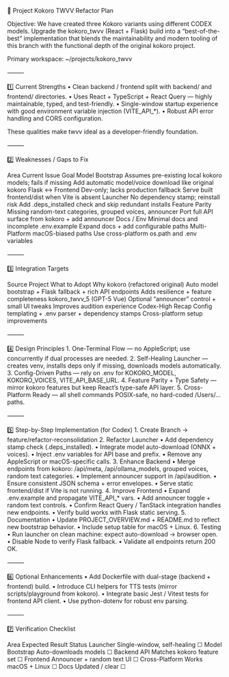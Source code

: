 🧩 Project Kokoro TWVV Refactor Plan

Objective:
We have created three Kokoro variants using different CODEX models.  Upgrade the kokoro_twvv (React + Flask) build into a “best-of-the-best” implementation that blends the maintainability and modern tooling of this branch with the functional depth of the original kokoro project.

Primary workspace: ~/projects/kokoro_twvv

⸻

1️⃣ Current Strengths
    •    Clean backend / frontend split with backend/ and frontend/ directories.
    •    Uses React + TypeScript + React Query — highly maintainable, typed, and test-friendly.
    •    Single-window startup experience with good environment variable injection (VITE_API_*).
    •    Robust API error handling and CORS configuration.

These qualities make twvv ideal as a developer-friendly foundation.

⸻

2️⃣ Weaknesses / Gaps to Fix

Area    Current Issue    Goal
Model Bootstrap    Assumes pre-existing local kokoro models; fails if missing    Add automatic model/voice download like original kokoro
Flask ↔ Frontend    Dev-only; lacks production fallback    Serve built frontend/dist when Vite is absent
Launcher    No dependency stamp; reinstall risk    Add .deps_installed check and skip redundant installs
Feature Parity    Missing random-text categories, grouped voices, announcer    Port full API surface from kokoro + add announcer
Docs / Env    Minimal docs and incomplete .env.example    Expand docs + add configurable paths
Multi-Platform    macOS-biased paths    Use cross-platform os.path and .env variables


⸻

3️⃣ Integration Targets

Source Project    What to Adopt    Why
kokoro (refactored original)    Auto model bootstrap + Flask fallback + rich API endpoints    Adds resilience + feature completeness
kokoro_twvv_5 (GPT-5 Vue)    Optional “announcer” control + small UI tweaks    Improves audition experience
Codex-High Recap    Config templating + .env parser + dependency stamps    Cross-platform setup improvements


⸻

4️⃣ Design Principles
    1.    One-Terminal Flow — no AppleScript; use concurrently if dual processes are needed.
    2.    Self-Healing Launcher — creates venv, installs deps only if missing, downloads models automatically.
    3.    Config-Driven Paths — rely on .env for KOKORO_MODEL, KOKORO_VOICES, VITE_API_BASE_URL.
    4.    Feature Parity + Type Safety — mirror kokoro features but keep React’s type-safe API layer.
    5.    Cross-Platform Ready — all shell commands POSIX-safe, no hard-coded /Users/… paths.

⸻

5️⃣ Step-by-Step Implementation (for Codex)
    1.    Create Branch → feature/refactor-reconsolidation
    2.    Refactor Launcher
    •    Add dependency stamp check (.deps_installed).
    •    Integrate model auto-download (ONNX + voices).
    •    Inject .env variables for API base and prefix.
    •    Remove any AppleScript or macOS-specific calls.
    3.    Enhance Backend
    •    Merge endpoints from kokoro: /api/meta, /api/ollama_models, grouped voices, random text categories.
    •    Implement announcer support in /api/audition.
    •    Ensure consistent JSON schema + error envelopes.
    •    Serve static frontend/dist if Vite is not running.
    4.    Improve Frontend
    •    Expand .env.example and propagate VITE_API_* vars.
    •    Add announcer toggle + random text controls.
    •    Confirm React Query / TanStack integration handles new endpoints.
    •    Verify build works with Flask static serving.
    5.    Documentation
    •    Update PROJECT_OVERVIEW.md + README.md to reflect new bootstrap behavior.
    •    Include setup table for macOS + Linux.
    6.    Testing
    •    Run launcher on clean machine: expect auto-download → browser open.
    •    Disable Node to verify Flask fallback.
    •    Validate all endpoints return 200 OK.

⸻

6️⃣ Optional Enhancements
    •    Add Dockerfile with dual-stage (backend + frontend) build.
    •    Introduce CLI helpers for TTS tests (mirror scripts/playground from kokoro).
    •    Integrate basic Jest / Vitest tests for frontend API client.
    •    Use python-dotenv for robust env parsing.

⸻

7️⃣ Verification Checklist

Area    Expected Result    Status
Launcher    Single-window, self-healing    ☐
Model Bootstrap    Auto-downloads models    ☐
Backend API    Matches kokoro feature set    ☐
Frontend    Announcer + random text UI    ☐
Cross-Platform    Works macOS + Linux    ☐
Docs    Updated / clear    ☐


